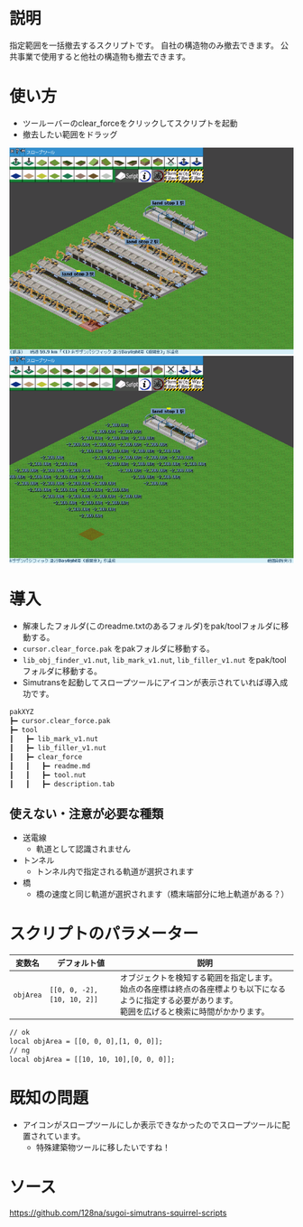 # 説明

指定範囲を一括撤去するスクリプトです。
自社の構造物のみ撤去できます。
公共事業で使用すると他社の構造物も撤去できます。

# 使い方

- ツールーバーのclear_forceをクリックしてスクリプトを起動
- 撤去したい範囲をドラッグ

<img src="doc/1.png">
<img src="doc/2.png">

# 導入

- 解凍したフォルダ(このreadme.txtのあるフォルダ)をpak/toolフォルダに移動する。
- `cursor.clear_force.pak` をpakフォルダに移動する。
- `lib_obj_finder_v1.nut`, `lib_mark_v1.nut`, `lib_filler_v1.nut` をpak/toolフォルダに移動する。
- Simutransを起動してスロープツールにアイコンが表示されていれば導入成功です。

```
pakXYZ
┣━ cursor.clear_force.pak
┣━ tool
┃   ┣━ lib_mark_v1.nut
┃   ┣━ lib_filler_v1.nut
┃   ┣━ clear_force
┃   ┃   ┣━ readme.md
┃   ┃   ┣━ tool.nut
┃   ┃   ┣━ description.tab
```

## 使えない・注意が必要な種類

- 送電線
  - 軌道として認識されません
- トンネル
  - トンネル内で指定される軌道が選択されます
- 橋
  - 橋の速度と同じ軌道が選択されます（橋末端部分に地上軌道がある？）

# スクリプトのパラメーター

|変数名|デフォルト値|説明|
|---|---|---|
|`objArea`|`[[0, 0, -2],[10, 10, 2]]`|オブジェクトを検知する範囲を指定します。<br>始点の各座標は終点の各座標よりも以下になるように指定する必要があります。<br>範囲を広げると検索に時間がかかります。|

```
// ok
local objArea = [[0, 0, 0],[1, 0, 0]];
// ng
local objArea = [[10, 10, 10],[0, 0, 0]];
```

# 既知の問題

- アイコンがスロープツールにしか表示できなかったのでスロープツールに配置されています。
  - 特殊建築物ツールに移したいですね！

# ソース
https://github.com/128na/sugoi-simutrans-squirrel-scripts
